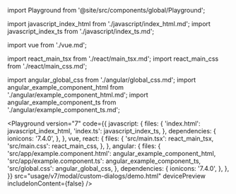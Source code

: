 import Playground from '@site/src/components/global/Playground';

import javascript_index_html from './javascript/index_html.md';
import javascript_index_ts from './javascript/index_ts.md';

import vue from './vue.md';

import react_main_tsx from './react/main_tsx.md';
import react_main_css from './react/main_css.md';

import angular_global_css from './angular/global_css.md';
import angular_example_component_html from './angular/example_component_html.md';
import angular_example_component_ts from './angular/example_component_ts.md';

<Playground
  version="7"
  code={{
    javascript: {
      files: {
        'index.html': javascript_index_html,
        'index.ts': javascript_index_ts,
      },
      dependencies: {
        ionicons: '7.4.0',
      },
    },
    vue,
    react: {
      files: {
        'src/main.tsx': react_main_tsx,
        'src/main.css': react_main_css,
      },
    },
    angular: {
      files: {
        'src/app/example.component.html': angular_example_component_html,
        'src/app/example.component.ts': angular_example_component_ts,
        'src/global.css': angular_global_css,
      },
      dependencies: {
        ionicons: '7.4.0',
      },
    },
  }}
  src="usage/v7/modal/custom-dialogs/demo.html"
  devicePreview
  includeIonContent={false}
/>
